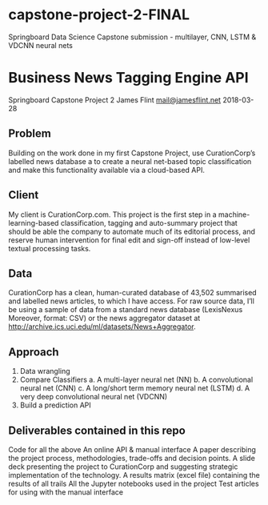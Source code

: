 # capstone-project-2-FINAL
Springboard Data Science Capstone submission - multilayer, CNN, LSTM & VDCNN neural nets 


# Business News Tagging Engine API
Springboard Capstone Project 2
James Flint mail@jamesflint.net 2018-03-28



## Problem

Building on the work done in my first Capstone Project, use CurationCorp’s labelled news database a to create a neural net-based topic classification and make this functionality available via a cloud-based API. 


## Client

My client is CurationCorp.com. This project is the first step in a machine-learning-based classification, tagging and auto-summary project that should be able the company to automate much of its editorial process, and reserve human intervention for final edit and sign-off instead of low-level textual processing tasks.

## Data

CurationCorp has a clean, human-curated database of 43,502 summarised and labelled news articles, to which I have access. For raw source data, I’ll be using a sample of data from a standard news database (LexisNexus Moreover, format: CSV) or the news aggregator dataset at http://archive.ics.uci.edu/ml/datasets/News+Aggregator.

## Approach

1.	Data wrangling2.	Compare Classifiersa.	A multi-layer neural net (NN)b.	A convolutional neural net (CNN)c.	A long/short term memory neural net (LSTM)d.	A very deep convolutional neural net (VDCNN) 3.	Build a prediction API

## Deliverables contained in this repo

Code for all the above
An online API & manual interface 
A paper describing the project process, methodologies, trade-offs and decision points.
A slide deck presenting the project to CurationCorp and suggesting strategic implementation of the technology.
A results matrix (excel file) containing the results of all trails
All the Jupyter notebooks used in the project
Test articles for using with the manual interface




